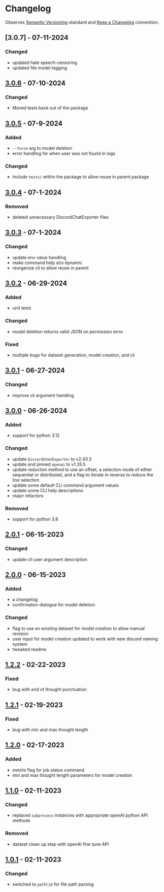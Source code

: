 # Changelog

Observes [Semantic Versioning](https://semver.org/spec/v2.0.0.html) standard and [Keep a Changelog](https://keepachangelog.com/en/1.0.0/) convention.

## [3.0.7] - 07-11-2024

### Changed

- updated hate speech censoring
- updated file model tagging

## [3.0.6] - 07-10-2024

### Changed

- Moved tests back out of the package

## [3.0.5] - 07-9-2024

### Added

- `--force` arg to model deletion
- error handling for when user was not found in logs

### Changed

- Include `tests/` within the package to allow reuse in parent package

## [3.0.4] - 07-1-2024

### Removed

- deleted unnecessary DiscordChatExporter files

## [3.0.3] - 07-1-2024

### Changed

- update env value handling
- make command help strs dynamic
- reorganize cli to allow reuse in parent

## [3.0.2] - 06-29-2024

### Added

- unit tests

### Changed

- model deletion returns valid JSON on permission error

### Fixed

- multiple bugs for dataset generation, model creation, and cli

## [3.0.1] - 06-27-2024

### Changed

- improve cli argument handling

## [3.0.0] - 06-26-2024

### Added

- support for python 3.12

### Changed

- update `DiscordChatExporter` to v2.43.3
- update and pinned `openai` to v1.35.5
- update reduction method to use an offset, a selection mode of either sequential or distributed, and a flag to iterate in reverse to reduce the line selection
- update some default CLI command argument values
- update some CLI help descriptions
- major refactors

### Removed

- support for python 3.8

## [2.0.1] - 06-15-2023

### Changed

- update cli user argument description 

## [2.0.0] - 06-15-2023

### Added

- a changelog
- confirmation dialogue for model deletion

### Changed

- flag to use an existing dataset for model creation to allow manual revision
- user input for model creation updated to work with new discord naming system
- tweaked readme

## [1.2.2] - 02-22-2023

### Fixed

- bug with end of thought punctuation

## [1.2.1] - 02-19-2023

### Fixed

- bug with min and max thought length

## [1.2.0] - 02-17-2023

### Added

- events flag for job status command
- min and max thought length parameters for model creation

## [1.1.0] - 02-11-2023

### Changed

- replaced `subprocess` instances with appropriate openAI python API methods

### Removed

- dataset clean up step with openAI fine tune API

## [1.0.1] - 02-11-2023

### Changed

- switched to `pathlib` for file path parsing

[3.0.6]: https://github.com/A-Baji/discordAI-modelizer/compare/3.0.5...3.0.6
[3.0.5]: https://github.com/A-Baji/discordAI-modelizer/compare/3.0.4...3.0.5
[3.0.4]: https://github.com/A-Baji/discordAI-modelizer/compare/3.0.3...3.0.4
[3.0.3]: https://github.com/A-Baji/discordAI-modelizer/compare/3.0.2...3.0.3
[3.0.2]: https://github.com/A-Baji/discordAI-modelizer/compare/3.0.1...3.0.2
[3.0.1]: https://github.com/A-Baji/discordAI-modelizer/compare/3.0.0...3.0.1
[3.0.0]: https://github.com/A-Baji/discordAI-modelizer/compare/2.0.1...3.0.0
[2.0.1]: https://github.com/A-Baji/discordAI-modelizer/compare/1.2.2...2.0.1
[2.0.0]: https://github.com/A-Baji/discordAI-modelizer/compare/1.2.2...2.0.0
[1.2.2]: https://github.com/A-Baji/discordAI-modelizer/compare/1.2.1...1.2.2
[1.2.1]: https://github.com/A-Baji/discordAI-modelizer/compare/1.2.0...1.2.1
[1.2.0]: https://github.com/A-Baji/discordAI-modelizer/compare/1.1.0...1.2.0
[1.1.0]: https://github.com/A-Baji/discordAI-modelizer/compare/1.0.1...1.1.0
[1.0.1]: https://github.com/A-Baji/discordAI-modelizer/compare/1.0.0...1.0.1